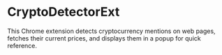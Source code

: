 # CryptoDetectorExt
This Chrome extension detects cryptocurrency mentions on web pages, fetches their current prices, and displays them in a popup for quick reference.
